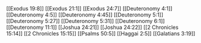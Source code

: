 [[Exodus 19:8]]
[[Exodus 21:1]]
[[Exodus 24:7]]
[[Deuteronomy 4:1]]
[[Deuteronomy 4:5]]
[[Deuteronomy 4:45]]
[[Deuteronomy 5:1]]
[[Deuteronomy 5:27]]
[[Deuteronomy 5:31]]
[[Deuteronomy 6:1]]
[[Deuteronomy 11:1]]
[[Joshua 24:21]]
[[Joshua 24:22]]
[[2 Chronicles 15:14]]
[[2 Chronicles 15:15]]
[[Psalms 50:5]]
[[Haggai 2:5]]
[[Galatians 3:19]]
